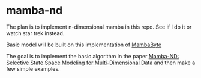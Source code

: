 # mamba-nd
The plan is to implement n-dimensional mamba in this repo. See if I do it or watch star trek instead.

Basic model will be built on this implementation of [MambaByte](https://github.com/kyegomez/MambaByte/tree/main)

The goal is to implement the basic algorithm in the paper [Mamba-ND: Selective State Space Modeling for
Multi-Dimensional Data](https://arxiv.org/pdf/2402.05892.pdf) and then make a few simple examples.
